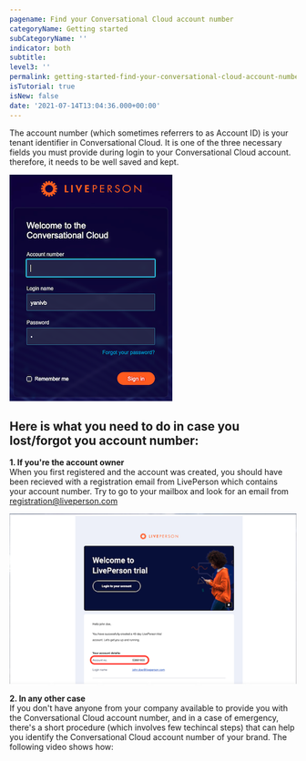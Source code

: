 ```yaml
---
pagename: Find your Conversational Cloud account number
categoryName: Getting started
subCategoryName: ''
indicator: both
subtitle: 
level3: ''
permalink: getting-started-find-your-conversational-cloud-account-number.html
isTutorial: true
isNew: false
date: '2021-07-14T13:04:36.000+00:00'
---
```


The account number (which sometimes referrers to as Account ID) is your tenant identifier in Conversational Cloud. It is one of the three necessary fields you must provide during login to your Conversational Cloud account. therefore, it needs to be well saved and kept.

![](img/enter-your-credentials-login.png) 
 

## Here is what you need to do in case you lost/forgot you account number:

**1. If you're the account owner**  
When you first registered and the account was created, you should have been recieved with a registration email from LivePerson which contains your account number.
Try to go to your mailbox and look for an email from registration@liveperson.com

![](img/account-registration-email.png)

**2. In any other case**  
If you don't have anyone from your company available to provide you with the Conversational Cloud account number, and in a case of emergency, there's a short procedure (which involves few techincal steps) that can help you identify the Conversational Cloud account number of your brand. 
The following video shows how:
